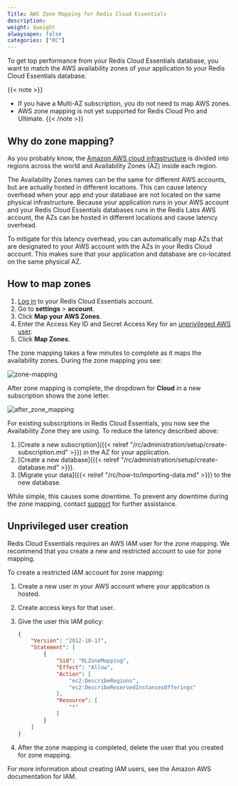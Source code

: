 ```yaml
---
Title: AWS Zone Mapping for Redis Cloud Essentials
description:
weight: $weight
alwaysopen: false
categories: ["RC"]
---
```

To get top performance from your Redis Cloud Essentials database,
you want to match the AWS availability zones of your application to your Redis Cloud Essentials database.

{{< note >}}
- If you have a Multi-AZ subscription,
you do not need to map AWS zones.
- AWS zone mapping is not yet supported for Redis Cloud Pro and Ultimate.
{{< /note >}}

## Why do zone mapping?

As you probably know, the [Amazon AWS cloud infrastructure](https://aws.amazon.com/about-aws/global-infrastructure/)
is divided into regions across the world and Availability Zones (AZ) inside each region.

The Availability Zones names can be the same for different AWS accounts,
but are actually hosted in different locations.
This can cause latency overhead when your app and your database are not located on the same physical infrastructure. Because your application runs in your AWS account and your Redis Cloud Essentials databases runs in the Redis Labs AWS account,
the AZs can be hosted in different locations and cause latency overhead.

To mitigate for this latency overhead, you can automatically map AZs that are designated to your AWS account
with the AZs in your Redis Cloud account.
This makes sure that your application and database are co-located on the same physical AZ.

## How to map zones

1. [Log in](https://app.redislabs.com/#/login) to your Redis Cloud Essentials account.
1. Go to **settings** > **account**.
1. Click **Map your AWS Zones**.
1. Enter the Access Key ID and Secret Access Key for an [unprivileged AWS user](#unprivileged-user-creation).
1. Click **Map Zones**.

The zone mapping takes a few minutes to complete as it maps the availability zones.
During the zone mapping you see:

![zone-mapping](/images/rc/zone-mapping.png)

After zone mapping is complete, the dropdown for **Cloud** in a new subscription shows the zone letter.

![after_zone_mapping](/images/rc/after_zone_mapping.png)

For existing subscriptions in Redis Cloud Essentials, you now see the Availability Zone they are using.
To reduce the latency described above:

1. [Create a new subscription]({{< relref "/rc/administration/setup/create-subscription.md" >}}) in the AZ for your application.
1. [Create a new database]({{< relref "/rc/administration/setup/create-database.md" >}}).
1. [Migrate your data]({{< relref "/rc/how-to/importing-data.md" >}}) to the new database.

While simple, this causes some downtime.
To prevent any downtime during the zone mapping, contact [support](mailto:support@redislabs.com?Subject=Zero%20Downtime%20DB%20Migration) for further assistance.

## Unprivileged user creation

Redis Cloud Essentials requires an AWS IAM user for the zone mapping.
We recommend that you create a new and restricted account to use for zone mapping.

To create a restricted IAM account for zone mapping:

1. Create a new user in your AWS account where your application is hosted.
1. Create access keys for that user.
1. Give the user this IAM policy:

    ```json
    {
        "Version": "2012-10-17",
        "Statement": [
            {
                "Sid": "RLZoneMapping",
                "Effect": "Allow",
                "Action": [
                    "ec2:DescribeRegions",
                    "ec2:DescribeReservedInstancesOfferings"
                ],
                "Resource": [
                    "*"
                ]
            }
        ]
    }

    ```

1. After the zone mapping is completed, delete the user that you created for zone mapping.

For more information about creating IAM users, see the Amazon AWS documentation for IAM.
